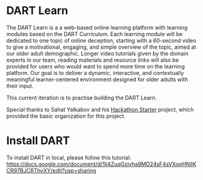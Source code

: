 DART Learn
=======================

The DART Learn is a a web-based online learning platform with learning modules based on the DART Curriculum. Each learning module will be dedicated to one topic of online deception, starting with a 60-second video to give a motivational, engaging, and simple overview of the topic, aimed at our older adult demographic. Longer video tutorials given by the domain experts in our team, reading materials and resource links will also be provided for users who would want to spend more time on the learning platform. Our goal is to deliver a dynamic, interactive, and contextually meaningful learner-centered environment designed for older adults with their input.

This current iteration is to practise building the DART Learn.

Special thanks to Sahat Yalkabov and his [Hackathon Starter](https://github.com/sahat/hackathon-starter) project, which provided the basic organization for this project.


Install DART
=======================
To install DART in local, please follow this tutorial: https://docs.google.com/document/d/1li4ZuqGzivha9MD24sF4sVXoqHNllKCR97BJCRThvXY/edit?usp=sharing
